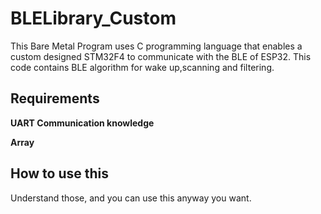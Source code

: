 # BLELibrary_Custom


This Bare Metal Program uses C programming language that enables a custom designed STM32F4 to communicate with the BLE of ESP32.
This code contains BLE algorithm for wake up,scanning and filtering.



## Requirements

 **UART Communication knowledge**
  
 **Array**
  


## How to use this
Understand those, and you can use this anyway you want.




